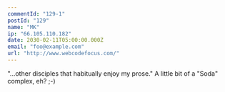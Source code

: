 ```yaml
---
commentId: "129-1"
postId: "129"
name: "MK"
ip: "66.105.110.182"
date: 2030-02-11T05:00:00.000Z
email: "foo@example.com"
url: "http://www.webcodefocus.com/"
---
```

<p>"...other disciples that habitually enjoy my prose."
A little bit of a "Soda" complex, eh? ;-)</p>